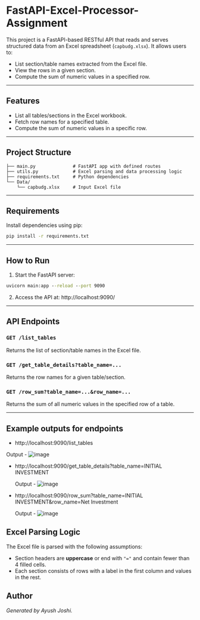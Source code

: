 # FastAPI-Excel-Processor-Assignment

This project is a FastAPI-based RESTful API that reads and serves structured data from an Excel spreadsheet (`capbudg.xlsx`). 
It allows users to:
- List section/table names extracted from the Excel file.
- View the rows in a given section.
- Compute the sum of numeric values in a specified row.

---

## Features

- List all tables/sections in the Excel workbook.
- Fetch row names for a specified table.
- Compute the sum of numeric values in a specific row.

---

## Project Structure

```
├── main.py              # FastAPI app with defined routes
├── utils.py             # Excel parsing and data processing logic
├── requirements.txt     # Python dependencies
└── Data/
    └── capbudg.xlsx     # Input Excel file
```

---

## Requirements

Install dependencies using pip:

```cmd
pip install -r requirements.txt
```

---

## How to Run

1. Start the FastAPI server:
```cmd
uvicorn main:app --reload --port 9090
```

2. Access the API at: http://localhost:9090/

---

## API Endpoints

### `GET /list_tables`
Returns the list of section/table names in the Excel file.

### `GET /get_table_details?table_name=...`
Returns the row names for a given table/section.

### `GET /row_sum?table_name=...&row_name=...`
Returns the sum of all numeric values in the specified row of a table.

---

## Example outputs for endpoints 

-  http://localhost:9090/list_tables
  
  Output - ![image](https://github.com/user-attachments/assets/0683f1fd-4ae9-40ff-8d63-c837d1423a1a)

- http://localhost:9090/get_table_details?table_name=INITIAL INVESTMENT

  Output - ![image](https://github.com/user-attachments/assets/82ca16c3-d669-4595-9112-5d68c98b6eeb)

- http://localhost:9090/row_sum?table_name=INITIAL INVESTMENT&row_name=Net Investment

  Output - ![image](https://github.com/user-attachments/assets/c00619c3-53bf-4d56-8ecb-e46d3ba45350)



## Excel Parsing Logic

The Excel file is parsed with the following assumptions:
- Section headers are **uppercase** or end with `"="` and contain fewer than 4 filled cells.
- Each section consists of rows with a label in the first column and values in the rest.


## Author

*Generated by Ayush Joshi.*




